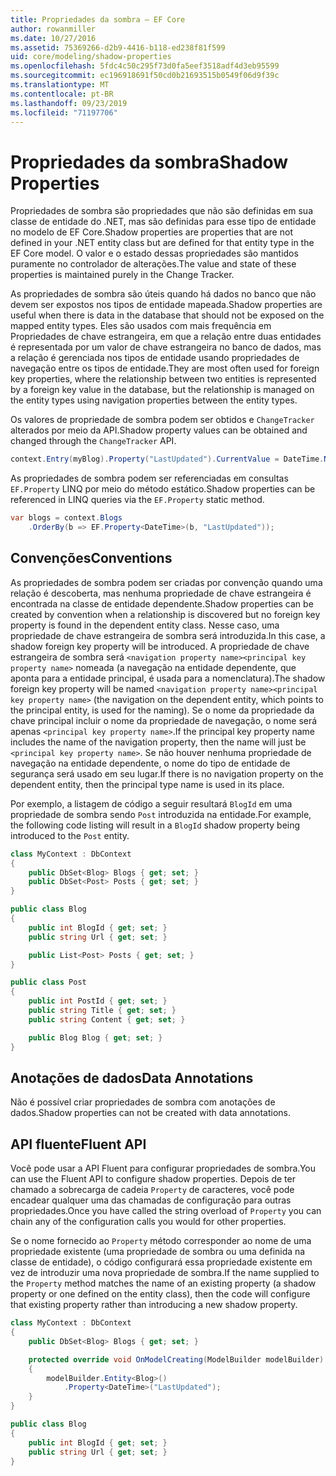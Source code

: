 ```yaml
---
title: Propriedades da sombra – EF Core
author: rowanmiller
ms.date: 10/27/2016
ms.assetid: 75369266-d2b9-4416-b118-ed238f81f599
uid: core/modeling/shadow-properties
ms.openlocfilehash: 5fdc4c50c295f73d0fa5eef3518adf4d3eb95599
ms.sourcegitcommit: ec196918691f50cd0b21693515b0549f06d9f39c
ms.translationtype: MT
ms.contentlocale: pt-BR
ms.lasthandoff: 09/23/2019
ms.locfileid: "71197706"
---
```

# <a name="shadow-properties"></a><span data-ttu-id="c6dda-102">Propriedades da sombra</span><span class="sxs-lookup"><span data-stu-id="c6dda-102">Shadow Properties</span></span>

<span data-ttu-id="c6dda-103">Propriedades de sombra são propriedades que não são definidas em sua classe de entidade do .NET, mas são definidas para esse tipo de entidade no modelo de EF Core.</span><span class="sxs-lookup"><span data-stu-id="c6dda-103">Shadow properties are properties that are not defined in your .NET entity class but are defined for that entity type in the EF Core model.</span></span> <span data-ttu-id="c6dda-104">O valor e o estado dessas propriedades são mantidos puramente no controlador de alterações.</span><span class="sxs-lookup"><span data-stu-id="c6dda-104">The value and state of these properties is maintained purely in the Change Tracker.</span></span>

<span data-ttu-id="c6dda-105">As propriedades de sombra são úteis quando há dados no banco que não devem ser expostos nos tipos de entidade mapeada.</span><span class="sxs-lookup"><span data-stu-id="c6dda-105">Shadow properties are useful when there is data in the database that should not be exposed on the mapped entity types.</span></span> <span data-ttu-id="c6dda-106">Eles são usados com mais frequência em Propriedades de chave estrangeira, em que a relação entre duas entidades é representada por um valor de chave estrangeira no banco de dados, mas a relação é gerenciada nos tipos de entidade usando propriedades de navegação entre os tipos de entidade.</span><span class="sxs-lookup"><span data-stu-id="c6dda-106">They are most often used for foreign key properties, where the relationship between two entities is represented by a foreign key value in the database, but the relationship is managed on the entity types using navigation properties between the entity types.</span></span>

<span data-ttu-id="c6dda-107">Os valores de propriedade de sombra podem ser obtidos e `ChangeTracker` alterados por meio da API.</span><span class="sxs-lookup"><span data-stu-id="c6dda-107">Shadow property values can be obtained and changed through the `ChangeTracker` API.</span></span>

``` csharp
context.Entry(myBlog).Property("LastUpdated").CurrentValue = DateTime.Now;
```

<span data-ttu-id="c6dda-108">As propriedades de sombra podem ser referenciadas em consultas `EF.Property` LINQ por meio do método estático.</span><span class="sxs-lookup"><span data-stu-id="c6dda-108">Shadow properties can be referenced in LINQ queries via the `EF.Property` static method.</span></span>

``` csharp
var blogs = context.Blogs
    .OrderBy(b => EF.Property<DateTime>(b, "LastUpdated"));
```

## <a name="conventions"></a><span data-ttu-id="c6dda-109">Convenções</span><span class="sxs-lookup"><span data-stu-id="c6dda-109">Conventions</span></span>

<span data-ttu-id="c6dda-110">As propriedades de sombra podem ser criadas por convenção quando uma relação é descoberta, mas nenhuma propriedade de chave estrangeira é encontrada na classe de entidade dependente.</span><span class="sxs-lookup"><span data-stu-id="c6dda-110">Shadow properties can be created by convention when a relationship is discovered but no foreign key property is found in the dependent entity class.</span></span> <span data-ttu-id="c6dda-111">Nesse caso, uma propriedade de chave estrangeira de sombra será introduzida.</span><span class="sxs-lookup"><span data-stu-id="c6dda-111">In this case, a shadow foreign key property will be introduced.</span></span> <span data-ttu-id="c6dda-112">A propriedade de chave estrangeira de sombra será `<navigation property name><principal key property name>` nomeada (a navegação na entidade dependente, que aponta para a entidade principal, é usada para a nomenclatura).</span><span class="sxs-lookup"><span data-stu-id="c6dda-112">The shadow foreign key property will be named `<navigation property name><principal key property name>` (the navigation on the dependent entity, which points to the principal entity, is used for the naming).</span></span> <span data-ttu-id="c6dda-113">Se o nome da propriedade da chave principal incluir o nome da propriedade de navegação, o nome será apenas `<principal key property name>`.</span><span class="sxs-lookup"><span data-stu-id="c6dda-113">If the principal key property name includes the name of the navigation property, then the name will just be `<principal key property name>`.</span></span> <span data-ttu-id="c6dda-114">Se não houver nenhuma propriedade de navegação na entidade dependente, o nome do tipo de entidade de segurança será usado em seu lugar.</span><span class="sxs-lookup"><span data-stu-id="c6dda-114">If there is no navigation property on the dependent entity, then the principal type name is used in its place.</span></span>

<span data-ttu-id="c6dda-115">Por exemplo, a listagem de código a seguir resultará `BlogId` em uma propriedade de sombra sendo `Post` introduzida na entidade.</span><span class="sxs-lookup"><span data-stu-id="c6dda-115">For example, the following code listing will result in a `BlogId` shadow property being introduced to the `Post` entity.</span></span>

<!-- [!code-csharp[Main](samples/core/Modeling/Conventions/ShadowForeignKey.cs)] -->
``` csharp
class MyContext : DbContext
{
    public DbSet<Blog> Blogs { get; set; }
    public DbSet<Post> Posts { get; set; }
}

public class Blog
{
    public int BlogId { get; set; }
    public string Url { get; set; }

    public List<Post> Posts { get; set; }
}

public class Post
{
    public int PostId { get; set; }
    public string Title { get; set; }
    public string Content { get; set; }

    public Blog Blog { get; set; }
}
```

## <a name="data-annotations"></a><span data-ttu-id="c6dda-116">Anotações de dados</span><span class="sxs-lookup"><span data-stu-id="c6dda-116">Data Annotations</span></span>

<span data-ttu-id="c6dda-117">Não é possível criar propriedades de sombra com anotações de dados.</span><span class="sxs-lookup"><span data-stu-id="c6dda-117">Shadow properties can not be created with data annotations.</span></span>

## <a name="fluent-api"></a><span data-ttu-id="c6dda-118">API fluente</span><span class="sxs-lookup"><span data-stu-id="c6dda-118">Fluent API</span></span>

<span data-ttu-id="c6dda-119">Você pode usar a API Fluent para configurar propriedades de sombra.</span><span class="sxs-lookup"><span data-stu-id="c6dda-119">You can use the Fluent API to configure shadow properties.</span></span> <span data-ttu-id="c6dda-120">Depois de ter chamado a sobrecarga de cadeia `Property` de caracteres, você pode encadear qualquer uma das chamadas de configuração para outras propriedades.</span><span class="sxs-lookup"><span data-stu-id="c6dda-120">Once you have called the string overload of `Property` you can chain any of the configuration calls you would for other properties.</span></span>

<span data-ttu-id="c6dda-121">Se o nome fornecido ao `Property` método corresponder ao nome de uma propriedade existente (uma propriedade de sombra ou uma definida na classe de entidade), o código configurará essa propriedade existente em vez de introduzir uma nova propriedade de sombra.</span><span class="sxs-lookup"><span data-stu-id="c6dda-121">If the name supplied to the `Property` method matches the name of an existing property (a shadow property or one defined on the entity class), then the code will configure that existing property rather than introducing a new shadow property.</span></span>

<!-- [!code-csharp[Main](samples/core/Modeling/FluentAPI/ShadowProperty.cs?highlight=7,8)] -->
``` csharp
class MyContext : DbContext
{
    public DbSet<Blog> Blogs { get; set; }

    protected override void OnModelCreating(ModelBuilder modelBuilder)
    {
        modelBuilder.Entity<Blog>()
            .Property<DateTime>("LastUpdated");
    }
}

public class Blog
{
    public int BlogId { get; set; }
    public string Url { get; set; }
}
```
